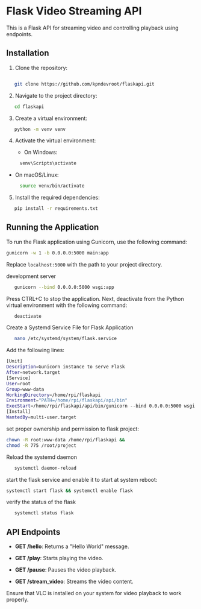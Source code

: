 # Flask Video Streaming API

This is a Flask API for streaming video and controlling playback using endpoints.

## Installation

1. Clone the repository:

```bash

   git clone https://github.com/kpndevroot/flaskapi.git

```

2. Navigate to the project directory:

```bash
   cd flaskapi
```

3. Create a virtual environment:

```bash
   python -m venv venv
```

4. Activate the virtual environment:

   - On Windows:

```bash
     venv\Scripts\activate
```

- On macOS/Linux:

```bash
     source venv/bin/activate
```

5. Install the required dependencies:

```bash
   pip install -r requirements.txt
```
   
## Running the Application

To run the Flask application using Gunicorn, use the following command:

```bash
gunicorn -w 1 -b 0.0.0.0:5000 main:app

```

Replace `localhost:5000` with the path to your project directory.

development server

```bash
   gunicorn --bind 0.0.0.0:5000 wsgi:app
```

Press CTRL+C to stop the application. Next, deactivate from the Python virtual environment with the following command:

```bash
   deactivate
```

Create a Systemd Service File for Flask Application

```bash
   nano /etc/systemd/system/flask.service
```

Add the following lines:

```bash
[Unit]
Description=Gunicorn instance to serve Flask
After=network.target
[Service]
User=root
Group=www-data
WorkingDirectory=/home/rpi/flaskapi
Environment="PATH=/home/rpi/flaskapi/api/bin"
ExecStart=/home/rpi/flaskapi/api/bin/gunicorn --bind 0.0.0.0:5000 wsgi:app
[Install]
WantedBy=multi-user.target

```

set proper ownership and permission to flask project:

```bash
chown -R root:www-data /home/rpi/flaskapi &&
chmod -R 775 /root/project
```

Reload the systemd daemon

```bash
   systemctl daemon-reload
```

start the flask service and enable it to start at system reboot:

```bash
systemctl start flask && systemctl enable flask

```

verify the status of the flask

```bash
   systemctl status flask

```

## API Endpoints

- **GET /hello**: Returns a "Hello World" message.

- **GET /play**: Starts playing the video.

- **GET /pause**: Pauses the video playback.

- **GET /stream_video**: Streams the video content.

Ensure that VLC is installed on your system for video playback to work properly.

